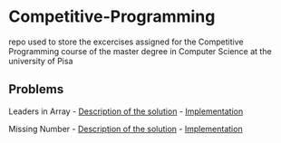 # Competitive-Programming

repo used to store the excercises assigned for the Competitive Programming course of the master degree in Computer Science at the university of Pisa

## Problems



 Leaders in Array - [Description of the solution](Leaders_in_array/solution.md) - [Implementation](Leaders_in_array/leaders.cpp)


 Missing Number - [Description of the solution](Missing_number/solution.md) - [Implementation](Missing_number\missing_number.cpp)
